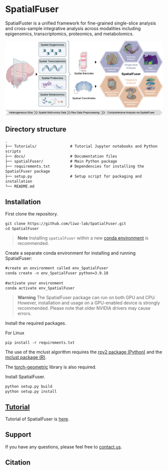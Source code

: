 # SpatialFuser
SpatialFuster is a unified framework for fine-grained single-slice analysis and cross-sample integrative analysis across modalities including epigenomics, transcriptomics, proteomics, and metabolomics.

![Overview of SpatialFuser](https://github.com/liwz-lab/SpatialFuser/blob/main/docs/_images/SpatialFuser.png)

## Directory structure
```
.
├── Tutorials/               # Tutorial Jupyter notebooks and Python scripts
├── docs/                    # Documentation files
├── spatialFuser/            # Main Python package
├── requirements.txt         # Dependencies for installing the SpatialFuser package
├── setup.py                 # Setup script for packaging and installation
└── README.md
```


## Installation

First clone the repository. 

```
git clone https://github.com/liwz-lab/SpatialFuser.git
cd SpatialFuser
```

> **Note**
> Installing `spatialFuser` within a new [conda environment](https://conda.io/projects/conda/en/latest/user-guide/tasks/manage-environments.html) is recommended.

Create a separate conda environment for installing and running SpatialFuser:

```
#create an environment called env_SpatialFuser
conda create -n env_SpatialFuser python=3.9.18

#activate your environment
conda activate env_SpatialFuser
```

> **Warning**
> The SpatialFuser package can run on both GPU and CPU. However, installation and usage on a GPU-enabled device is strongly recommended. Please note that older NVIDIA drivers may cause errors.

Install the required packages. 

For Linux

```
pip install -r requirements.txt
```

The use of the mclust algorithm requires the [rpy2 package (Python)](https://pypi.org/project/rpy2/) and the [mclust package (R)](https://cran.r-project.org/web/packages/mclust/index.html).

The [torch-geometric](https://github.com/pyg-team/pytorch_geometric#installation) library is also required.

Install SpatialFuser.

```
python setup.py build
python setup.py install
```

## [Tutorial](https://liwz-lab.github.io/SpatialFuser/)

Tutorial of SpatialFuser is [here](https://liwz-lab.github.io/SpatialFuser/).

## Support

If you have any questions, please feel free to [contact us](liweizhong@mail.sysu.edu.cn). 

## Citation

